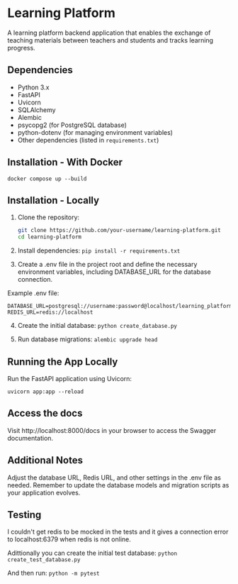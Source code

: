 # Learning Platform

A learning platform backend application that enables the exchange of teaching materials between teachers and students and tracks learning progress.

## Dependencies

- Python 3.x
- FastAPI
- Uvicorn
- SQLAlchemy
- Alembic
- psycopg2 (for PostgreSQL database)
- python-dotenv (for managing environment variables)
- Other dependencies (listed in `requirements.txt`)

## Installation - With Docker

``` docker compose up --build ```

## Installation - Locally

1. Clone the repository:

   ```bash
   git clone https://github.com/your-username/learning-platform.git
   cd learning-platform

2. Install dependencies:
```pip install -r requirements.txt```

3. Create a .env file in the project root and define the necessary environment variables, including DATABASE_URL for the database connection.

Example .env file:

```
DATABASE_URL=postgresql://username:password@localhost/learning_platform
REDIS_URL=redis://localhost
```

4. Create the initial database:
```python create_database.py```

5. Run database migrations:
```alembic upgrade head```

## Running the App Locally
Run the FastAPI application using Uvicorn:

```uvicorn app:app --reload```

## Access the docs

Visit http://localhost:8000/docs in your browser to access the Swagger documentation.

## Additional Notes
Adjust the database URL, Redis URL, and other settings in the .env file as needed.
Remember to update the database models and migration scripts as your application evolves.

## Testing

I couldn't get redis to be mocked in the tests and it gives a connection error to localhost:6379 when redis is not online.

Adittionally you can create the initial test database:
```python create_test_database.py```

And then run:
```python -m pytest```